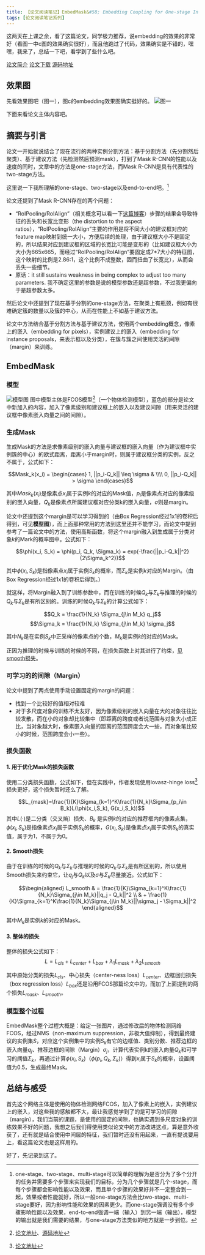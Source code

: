 ```yaml
---
title: 【论文阅读笔记】EmbedMask&#58; Embedding Coupling for One-stage Instance Segmentation
tags: [论文阅读笔记系列]
---
```


这两天在上课之余，看了这篇论文，同学极力推荐，说embedding的效果的非常好（看图一中c图的效果确实很好），而且他跑过了代码，效果确实是不错的，嘿嘿，我来了，总结一下吧，看学到了些什么吧。

[论文简介](https://arxiv.org/abs/1912.01954)
[论文下载](https://arxiv.org/pdf/1912.01954)
[源码地址](https://github.com/yinghdb/EmbedMask)

<!--more-->

## 效果图
先看效果图吧（图一），图c的embedding效果图确实挺好的。
![图一](../assets/images/20200603/result.png)

下面来看论文主体内容吧。

## 摘要与引言
论文一开始就说结合了现在流行的两种实例分割方法：基于分割方法（先分割然后聚类）、基于建议方法（先检测然后预测mask），打到了Mask R-CNN的性能以及速度的同时，文章中的方法是one-stage方法，而Mask R-CNN是具有代表性的two-stage方法。

这里说一下我所理解的one-stage、two-stage以及end-to-end吧。[^one_stage__two_stage__end_to_end]

论文还提到了Mask R-CNN存在的两个问题：
- “RoIPooling/RoIAlign”（相关概念可以看一下[这篇博客](https://www.cnblogs.com/wangyong/p/8523814.html)）步骤的结果会导致特征的丢失和长宽比变形（the
distortion to the aspect ratios），“RoIPooling/RoIAlign”主要的作用是将不同大小的建议框对应的feature map映射到统一大小，方便后续的处理，由于建议框大小不是固定的，所以结果对应到建议框的区域的长宽比可能是变形的（比如建议框大小为大小为665x665，而经过“RoIPooling/RoIAlign”要固定成7*7大小的特征图，这个映射的比例是2.86:1，这个比例不成整数，固而扭曲了长宽比），从而会丢失一些细节。
- 原话：it still sustains
weakness in being complex to adjust too many parameters. 我不确定这里的参数是说的模型参数还是超参数，不过我更偏向于是超参数太多。

然后论文中还提到了现在基于分割的one-stage方法，在聚类上有瓶颈，例如有很难确定簇的数量以及簇的中心，从而在性能上不如基于建议方法。

论文中方法结合基于分割方法与基于建议方法，使用两个embedding概念，像素上的嵌入（embedding for pixels），实例建议上的嵌入（embedding for instance
proposals，来表示框以及分类），在簇与簇之间使用灵活的间隙（margin）来训练。

## EmbedMask
### 模型
![模型图](../assets/images/20200603/model.png)
图中模型主体是FCOS模型[^fcos]（一个物体检测模型），蓝色的部分是论文中新加入的内容，加入了像素级别和建议框上的嵌入以及建议间隙（用来灵活的建议框中像素嵌入向量之间的间隙）。

### 生成Mask
生成Mask的方法是求像素级别的嵌入向量与建议框的嵌入向量（作为建议框中实例簇的中心）的欧式距离，距离小于margin时，则属于建议框分类的实例，反之不属于，公式如下：

$$Mask_k(x_i) = 
\begin{cases}
1, ||p_i-Q_k|| \leq \sigma & \\\\
0, ||p_i-Q_k|| > \sigma 
\end{cases}$$

其中$Mask_k(x_i)$是像素点$x_i$属于实例$k$的对应的Mask值，$p_i$是像素点对应的像素级别的嵌入向量，$Q_k$是像素点所属建议框对应分类k的嵌入向量，$\sigma$则是margin。

论文中还提到这个margin是可以学习得到的（由Box Regression经过1x1的卷积后得到，可见**模型图**），而上面那种常用的方法到这里还并不能学习，而论文中提到参考了一篇论文中的方法，使用高斯函数，将这个margin融入到生成属于分类对象$k$的Mark的概率图中。公式如下：

$$\phi(x_i, S_k) = \phi(p_i, Q_k, \Sigma_k) = exp(-\frac{||p_i-Q_k||^2}{2\Sigma_k^2})$$

其中$\phi(x_i, S_k)$是指像素点$x_i$属于实例$S_k$的概率，而$\Sigma_k$是实例$k$对应的Margin。（由Box Regression经过1x1的卷积后得到。）

就这样，将Margin融入到了训练参数中，而在训练的时候$Q_k$与$\Sigma_k$与推理的时候的$Q_k$与$\Sigma_k$是有所区别的。训练的时候$Q_k$与$\Sigma_k$的计算公式如下：

$$Q_k = \frac{1}{N_k} \Sigma_{j\in M_k} q_j$$
$$\Sigma_k = \frac{1}{N_k} \Sigma_{j\in M_k} \sigma_j$$

其中$N_k$是在实例$S_k$中正采样的像素点的个数，$M_k$是实例$k$的对应的Mask。

正因为推理的时候与训练的时候的不同，在损失函数上对其进行了约束，[见smooth损失](#2-smooth损失)。

### 可学习的的间隙（Margin）
论文中提到了两点使用手动设置固定的margin的问题：
- 找到一个比较好的值相对较难
- 对于多尺度对象的训练不太友好，因为像素级别的嵌入向量在大的对象往往比较发散，而在小的对象却比较集中（即距离的跨度或者说范围与对象大小成正比，当对象越大时，像素嵌入向量的距离的范围跨度会大一些，而对象笔比较小的时候，范围跨度会小一些）。

### 损失函数

#### 1. 用于优化Mask的损失函数
   
使用二分类损失函数，公式如下，但在实践中，作者发现使用lovasz-hinge loss[^lovasz_hinge_loss]损失更好，这个损失暂时还么了解。

$$L_{mask}=\frac{1}{K}\Sigma_{k=1}^K\frac{1}{N_k}\Sigma_{p_i\in B_k}L(\phi(x_i,S_k), G(x_i,S_k))$$
其中$L(·)$是二分类（交叉熵）损失、$B_k$
是实例$k$的对应的推荐框内的像素点集，$\phi(x_i, S_k)$是指像素点$x_i$属于实例$S_k$的概率，$G(x_i,S_k)$是像素点$x_i$属于实例$S_k$的真实值，属于为1，不属于为0。


#### 2. Smooth损失

由于在训练的时候的$Q_k$与$\Sigma_k$与推理的时候的$Q_k$与$\Sigma_k$是有所区别的，所以使用Smooth损失来约束它，让$q_j$与$Q_k$以及$\sigma$与$\Sigma_k$尽量接近。公式如下：

$$\begin{aligned}
L_smooth & = \frac{1}{K}\Sigma_{k=1}^K\frac{1}{N_k}\Sigma_{j\in M_k}||q_j - Q_k||^2 \\
& + \frac{1}{K}\Sigma_{k=1}^K\frac{1}{N_k}\Sigma_{j\in M_k}||\sigma_j - \Sigma_k||^2    
\end{aligned}$$

其中$M_k$是实例$k$的对应的Mask。

#### 3. 整体的损失
整体的损失公式如下：
$$L=L_{cls}+L_{center}+L_{box}+\lambda_1L_{mask}+\lambda_2L_{smooth}$$

其中原始分类的损失$L_{cls}$、中心损失（center-ness loss）$L_{center}$、边框回归损失（box regression loss）$L_{box}$还是沿用FCOS那篇论文中的，而加了上面提到的两个损失$L_{mask}$、$L_{smooth}$。

### 模型整个过程
EmbedMask整个过程大概是：给定一张图片，通过修改后的物体检测网络FCOS，经过NMS（non-maximum suppression，非极大值抑制），得到最终建议的实例集$S$，对应这个实例集中的实例$S_k$有它的边框值、类别分数、推荐边框的嵌入向量$q_j$、推荐边框的间隙（Margin）$\sigma_j$，计算代表实例k的嵌入向量$Q_k$和可学习的阈值$\Sigma_k$，再通过计算$\phi(x_i, S_k)$（$\phi(p_i, Q_k, \Sigma_k)$）得到$x_i$属于$S_k$的概率，设置阈值为0.5，生成最终Mask。

## 总结与感受
首先这个网络主体是使用的物体检测网络FCOS，加入了像素上的嵌入，实例建议上的嵌入，对这些我的感触都不大，最让我感觉学到了的是可学习的间隙（margin），我们当前的课题，是使用的固定的间隙，也确实遇到多尺度对象的训练效果不好的问题，我想之后我们得使用类似论文中的方法改进这点，算是意外收获了，还有就是结合使用中间层的特征，我们暂时还没有用起来，一直有提说要用上，看这篇论文也是这样用的。

好了，先记录到这了。


[^one_stage__two_stage__end_to_end]: one-stage、two-stage、multi-stage可以简单的理解为是否分为了多个分开的任务并需要多个步骤来实现我们的目标，分为几个步骤就是几个-stage，而每个步骤都会影响性能以及效果，而且单个步骤的效果好并不一定整合到一起，效果或者性能就好，所以一般one-stage方法会比two-stage、multi-stage要好，因为影响性能和效果的因素更少。而one-stage强调没有多个步骤影响性能以及效果，end-to-end强调一端（输入）到另一端（输出），模型的输出就是我们需要的结果，与one-stage方法类似的地方就是一步到位。

[^fcos]: [论文地址](https://arxiv.org/abs/1904.01355)、[源码地址](https://github.com/tianzhi0549/FCOS)

[^lovasz_hinge_loss]: [论文地址](http://proceedings.mlr.press/v37/yub15.pdf)